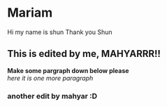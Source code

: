 # Mariam

Hi my name is shun
Thank you Shun

## This is edited by me, MAHYARRR!!
**Make some pargraph down below please**  
_here it is one more paragraph_

### another edit by mahyar :D
